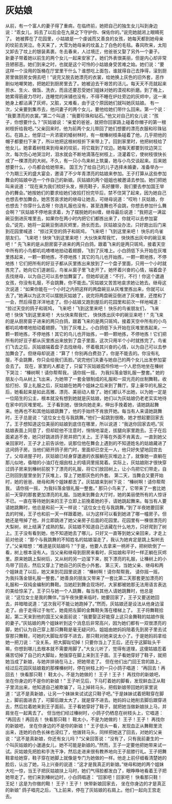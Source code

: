 # 灰姑娘

从前，有一个富人的妻子得了重病，在临终前，她把自己的独生女儿叫到身边说：“乖女儿，妈去了以后会在九泉之下守护你、保佑你的。”说完她就闭上眼睛死了。 
她被葬在了花园里，小姑娘是一个虔诚而又善良的女孩，她每天都到她母亲的坟前去哭泣。冬天来了，大雪为她母亲的坟盖上了白色的毛毯。春风吹来，太阳又卸去了坟上的银装素裹。冬去春来，人过境迁，他爸爸又娶了另外一个妻子。 
新妻子带着她以前生的两个女儿一起来安家了。她们外表很美丽，但是内心却非常丑陋邪恶。她们到来之时，也就是这个可怜的小姑娘身受苦难之始。她们说：“要这样一个没用的饭桶在厅堂里干什么？谁想吃上面包，谁就得自己去挣得，滚到厨房里做厨房女佣去吧！”说完又脱去她漂亮的衣裳，给她换上灰色的旧外套，恶作剧似地嘲笑她，把她赶到厨房里去了。她被迫去干艰苦的活儿。每天天不亮就起来担水、生火、做饭、洗衣，而且还要忍受她们姐妹对她的漠视和折磨。到了晚上，她累得筋疲力尽时，连睡觉的床铺也没有，不得不睡在炉灶旁边的灰烬中，这一来她身上都沾满了灰烬，又脏，又难看，由于这个原因她们就叫她灰姑娘。 
有一次，父亲要到集市去，他问妻子的两个女儿，要他给她们带什么回来。第一个说： 
“我要漂亮的衣裳。”第二个叫道：“我要珍珠和钻石。”他又对自己的女儿说：“孩子，你想要什么？”灰姑娘说：“亲爱的爸爸，就把你回家路上碰着你帽子的第一根树枝折给我吧。”父亲回来时，他为前两个女儿带回了她们想要的漂亮衣服和珍珠钻石。在路上，他穿过一片浓密的矮树林时，有一根榛树枝条碰着了他，几乎把他的帽子都要扫下来了，所以他把这根树枝折下来带上了。回到家里时，他把树枝给了他女儿，她拿着树枝来到母亲的坟前，将它栽到了坟边。她每天都要到坟边哭三次，每次伤心地哭泣时，泪水就会不断地滴落在树枝上，浇灌着它，使树枝很快长成了一棵漂亮的大树。不久，有一只小鸟来树上筑巢，她与小鸟交谈起来。后来她想要什么，小鸟都会给她带来。 
国王为了给自己的儿子选择未婚妻，准备举办一个为期三天的盛大宴会，邀请了不少年青漂亮的姑娘来参加。王子打算从这些参加舞会的姑娘中选一个作自己的新娘。灰姑娘的两个姐姐也被邀请去参加。她们把她叫来说道：“现在来为我们梳好头发，擦亮鞋子，系好腰带，我们要去参加国王举办的舞会。”她按她们的要求给她们收拾打扮完毕后，禁不住哭了起来，因为她自己也想去参加舞会。她苦苦哀求她的继母让她去，可继母说道：“哎哟！灰姑娘，你也想去？你穿什么去呀！你连礼服也没有，甚至连舞也不会跳，你想去参加什么舞会啊？”灰姑娘不停地哀求着，为了摆脱她的纠缠，继母最后说道：“我把这一满盆碗豆倒进灰堆里去，如果你在两小时内把它们都拣出来了，你就可以去参加宴会。”说完，她将一盆碗豆倒进灰烬里，扬长而去。灰姑娘没办法，只好跑出后门来到花园里喊道： 
“掠过天空的鸽子和斑鸠， 
飞来吧！飞到这里来吧！ 
快乐的鸟雀朋友们， 
飞来吧！快快飞到这里来吧！ 
大伙快来帮我忙， 
快快拣出灰中的碗豆来吧！” 
先飞来的是从厨房窗子进来的两只白鸽，跟着飞来的是两只斑鸠，接着天空中所有的小鸟都叽叽喳喳地拍动着翅膀，飞到了灰堆上。小白鸽低下头开始在灰堆里拣起来，一颗一颗地拣，不停地拣！其它的鸟儿也开始拣，一颗一颗地拣，不停地拣！它们把所有的好豆子都从灰里拣出来放到了一个盘子里面，只用一个小时就拣完了。她向它们道谢后，鸟雀从窗子里飞走开了。她怀着兴奋的心情，端着盘子去找继母，以为自己可以去参加舞宴了。但她却说道：“不行，不行！你这个邋遢女孩，你没有礼服，不会跳舞，你不能去。”灰姑娘又苦苦地哀求她让她去。继母这次说道：“如果你能在一个小时之内把这样的两盘碗豆从灰堆里拣出来，你就可以去了。”她满以为这次可以摆脱灰姑娘了，说完将两盘碗豆倒进了灰堆里，还搅和了一会，然后得意洋洋地走了。但小姑娘又跑到屋后的花园里和前次一样地喊道： 
“掠过天空的鸽子和斑鸠， 
飞来吧！飞到这里来吧！ 
快乐的鸟雀朋友们， 
飞来吧！快快飞到这里来吧！ 
大伙快来帮我忙， 
快快拣出灰中的碗豆来吧！” 
先飞来的是从厨房窗子进来的两只白鸽，跟着飞来的是两只斑鸠，接着天空中所有的小鸟都叽叽喳喳地拍动着翅膀，飞到了灰堆上。小白鸽低下头开始在灰堆里拣起来，一颗一颗地拣，不停地拣！其它的鸟儿也开始拣，一颗一颗地拣，不停地拣！它们把所有的好豆子都从灰里拣出来放到了盘子里面，这次只用半个小时就拣完了。鸟雀们飞去之后，灰姑娘端着盘子去找继母，怀着极其兴奋的心情，以为自己可以去参加舞会了。但继母却说道：“算了！你别再白费劲了，你是不能去的。你没有礼服，不会跳舞，你只会给我们丢脸。”说完他们夫妻与她自己的两个女儿出发参加宴会去了。 
现在，家里的人都走了，只留下灰姑娘孤伶伶地一个人悲伤地坐在榛树下哭泣： 
“榛树啊！请你帮帮我， 
请你摇一摇， 
为我抖落金银礼服一整套。” 
她的朋友小鸟从树上飞出来，为她带了一套金银制成的礼服和一双光亮的丝制舞鞋。收拾打扮、穿上礼服之后，灰姑娘在她两个姐妹之后来到了舞厅。穿上豪华的礼服之后，她看起来是如此高雅、漂亮、美丽动人极了。她们都认不出她，以为她一定是一位陌生的公主，根本就没有想到她就是灰姑娘，她们以为灰姑娘仍老老实实地待在家中的灰堆里呢。 
王子看到她，很快向她走来，伸出手挽着她，请她跳起舞来。他再也不和其他姑娘跳舞了，他的手始终不肯放开她。每当有人来请她跳舞时，王子总是说：“这位女士在与我跳舞。”他们一起跳到很晚，她才想起要回家去了。王子想知道这位美丽的姑娘到底住在哪里，所以说道：“我送你回家去吧。”灰姑娘表面上同意了，但却趁他不注意时，悄悄地溜走，拔腿向家里跑去。王子在后面紧追不舍，她只好跳进鸽子房并把门关上。王子等在外面不肯离去，一直到她父亲回家时，王子才上前告诉他，说那位他在舞会上遇到的不知道姓名的姑娘藏进了这间鸽子房。当他们砸开鸽子房门时，里面却已空无一人，他只好失望地回宫去了。父母进屋子时，灰姑娘已经身穿邋遢的衣服躺在灰堆边上了，就像她一直躺在那儿似地，昏暗的小油灯在烟囱柱上的墙洞里摇晃着。实际上，灰姑娘刚才很快穿过鸽子房来到榛树前脱下了漂亮的礼服，将它们放回树上，让小鸟把它们带走，自己则回到屋里坐到了灰堆上，穿上了她那灰色的外套。 
第二天，当舞会又要开始时，她的爸爸、继母和两个姐妹都去了。灰姑娘来到树下说： 
“榛树啊！请你帮帮我， 
请你摇一摇， 
为我抖落金银礼服一整套。” 
那只小鸟来了，它带来了一套比她前一天穿的那套更加漂亮的礼服。当她来到舞会大厅时，她的美丽使所有的人惊讶不已。一直在等待她到来的王子立即上前挽着她的手，请她跳起舞来。每当有人要请她跳舞时，他总是和前一天一样说：“这位女士在与我跳舞。”到了半夜她要回家去的时候，王子也和前一天一样跟着她，以为这样可以看到她进了哪一幢房子。但她还是甩掉了他，并立即跳进了她父亲房子后面的花园里。花园里有一棵很漂亮的大梨树，树上结满了成熟的梨。灰姑娘不知道自己该藏在什么地方，只好爬到了树上。王子没有看到她，他不知道她去了哪儿，只好又一直等到她父亲回来，才走上前对他说：“那个与我跳舞的不知姓名的姑娘溜走了，我认为她肯定是跳上梨树去了。”父亲暗想：“难道是灰姑娘吗？”于是，他要人去拿来一柄斧子，把树砍倒了一看，树上根本没有人。当父亲和继母到厨房来看时，灰姑娘和平时一样正躺在灰烬里。原来她跳上梨树后，又从树的另一边溜下来，脱下漂亮的礼服，让榛树上的小鸟带了回去，然后又穿上了她自己的灰色小外套。 
第三天，当她父亲、继母和两个姐妹走了以后，她又来到花园里说道： 
“榛树啊！请你帮帮我， 
请你摇一摇， 
为我抖落金银礼服一整套。” 
她善良的朋友又带来了一套比第二天那套更加漂亮的礼服和一双纯金编制的舞鞋。当她赶到舞会现场时，大家都被她那无法用语言表达的美给惊呆了。王子只与她一个人跳舞，每当有其他人请她跳舞时，他总是说：“这位女士是我的舞伴。”当午夜快要来临时，她要回家了，王子又要送她回去，并暗暗说道：“这次我可不能让她跑掉了。”然而，灰姑娘还是设法从他身边溜走了。由于走得过于匆忙，她竟把左脚的金舞鞋失落在楼梯上了。 
王子将舞鞋拾起，第二天来到他的国王父亲面前说：“我要娶正好能穿上这只金舞鞋的姑娘作我的妻子。”灰姑娘的两个姐妹听到这个消息后非常高兴，因为她们都有一双很漂亮的脚，她们认为自己穿上那只舞鞋是毫无疑问的。姐姐由她妈妈陪着先到房子里去试穿那只舞鞋，可她的大脚趾却穿不进去，那只鞋对她来说太小了。于是她妈妈拿给她一把刀说： 
“没关系，把大脚趾切掉！只要你当上了王后，还在乎这脚趾头干嘛，你想到哪儿去根本就不需要用脚了。”大女儿听了，觉得有道理，这傻姑娘忍着痛苦切掉了自己的大脚趾，勉强穿在脚上来到王子面。王子看她穿好了鞋子，就把她当成了新娘，与她并排骑在马上，把她带走了。 
但在他们出门回王宫的路上，经过后花园灰姑娘栽的那棵榛树时，停在树枝上的一只小鸽子唱道： 
“再回去！再回去！ 
快看那只鞋！ 
鞋太小，不是为她做的！ 
王子！王子！ 
再找你的新娘吧， 
坐在你身边的不是你的新娘！” 
王子听见后，下马盯着她的脚看，发现鲜血正从鞋子里流出来，他知道自己被欺骗了，马上掉转马头，把假新娘带回她的家里说道：“这不是真新娘，让另一个妹妹来试试这只鞋子吧。”于是妹妹试着把鞋穿在脚上，脚前面进去了，可脚后跟太大了，就是穿不进去。她妈妈让她削去脚后跟穿进去，然后拉着她来到王子面前。王子看她穿好了鞋子，就把她当做新娘扶上马，并肩坐在一起离去了。 
但当他们经过榛树时，小鸽子仍栖息在树枝头上，它唱道： 
“再回去！再回去！ 
快看那只鞋！ 
鞋太小，不是为她做的！ 
王子！王子！ 
再找你的新娘吧， 
坐在你身边的不是你的新娘！” 
王子低头一看，发现血正从舞鞋里流出来，连她的白色长袜也浸红了，他拨转马头，同样把她送了回去，对她的父亲说：”这不是真新娘，你还有女儿吗？“父亲回答说：“没有了，只有我前妻生的一个叫灰姑娘的小邋遢女儿，她不可能是新娘的。”然而，王子一定要他把她带来试一试。灰姑娘先把脸和手洗干净，然后走进来很有教养地向王子屈膝行礼。王子把舞鞋拿给她穿，鞋子穿在她脚上就像是专门为她做的一样。他走上前仔细看清楚她的脸后，认出了她，马上兴奋的说道：“这才是我真正的新娘。”继母和她的两个姐妹大吃一惊，当王子把灰姑娘扶上马时，她们气得脸都发白了，眼睁睁地看着王子把她带走了。他们来到榛树边时，小白鸽唱道： 
“回家吧！回家吧！ 
快看那只鞋！ 
王妃！这是为你做的鞋！ 
王子！王子！ 
快带新娘回家去， 
坐在你身边的才是真正的新娘” 
鸽子唱完之后，飞上前来，停在了灰姑娘的右肩上。他们一起向王宫走去。 